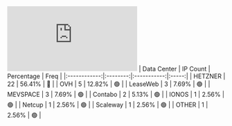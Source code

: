 ![Diagramm](https://github.com/obajay/StateSync-snapshots/blob/main/Projects/AndromedaProtocol/1/README.md)
| Data Center | IP Count | Percentage | Freq |
|:------------:|:--------:|:-----------:|:-----:|
| HETZNER | 22 | 56.41% | 🔴 |
| OVH | 5 | 12.82% | 🟢 |
| LeaseWeb | 3 | 7.69% | 🟢 |
| MEVSPACE | 3 | 7.69% | 🟢 |
| Contabo | 2 | 5.13% | 🟢 |
| IONOS | 1 | 2.56% | 🟢 |
| Netcup | 1 | 2.56% | 🟢 |
| Scaleway | 1 | 2.56% | 🟢 |
| OTHER | 1 | 2.56% | 🟢 |